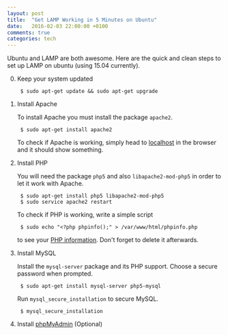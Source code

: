 ```yaml
---
layout: post
title:  "Get LAMP Working in 5 Minutes on Ubuntu"
date:   2016-02-03 22:00:00 +0100
comments: true
categories: tech
---
```


Ubuntu and LAMP are both awesome. Here are the quick and clean steps to set up LAMP on ubuntu (using 15.04 currently).

0. Keep your system updated

        $ sudo apt-get update && sudo apt-get upgrade

1. Install Apache
    
   To install Apache you must install the package `apache2`.

        $ sudo apt-get install apache2

   To check if Apache is working, simply head to [localhost](http://localhost/) in the browser and it should show something.

2. Install PHP

   You will need the package `php5` and also `libapache2-mod-php5` in order to let it work with Apache.

        $ sudo apt-get install php5 libapache2-mod-php5
        $ sudo service apache2 restart

   To check if PHP is working, write a simple script
    
        $ sudo echo "<?php phpinfo();" > /var/www/html/phpinfo.php

   to see your [PHP information](http://localhost/phpinfo.php). Don't forget to delete it afterwards.

3. Install MySQL

   Install the `mysql-server` package and its PHP support. Choose a secure password when prompted.

        $ sudo apt-get install mysql-server php5-mysql
    
   Run `mysql_secure_installation` to secure MySQL.
        
        $ mysql_secure_installation

4. Install [phpMyAdmin](https://www.phpmyadmin.net/downloads/) (Optional)


